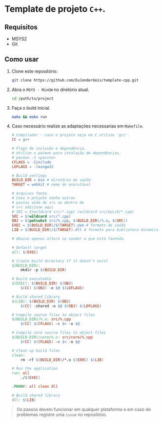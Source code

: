 # Template de projeto `C++`.

## Requisitos

- MSYS2
- Git
  
## Como usar

1. Clone este repositório:
    ``` bash
    git clone https://github.com/EuJanderGois/template-cpp.git
    ```
2. Abra o `MSYS - MinGW` no diretório atual.
    ``` bash
    cd /path/to/project
    ```
3. Faça o build inicial.
    ``` bash
    make && make run
    ```
4. Caso necessário realize as adaptações necessarias em `Makefile`.

    ``` makefile
    # Compilador - caso o projeto seja em C utilize 'gcc'.
    CC = g++

    # Flags de inclusão e dependência.
    # Utilize o pacman para intalação de dependências.
    # pacman -S <pacote>
    CFLAGS = -Iinclude
    LDFLAGS = -lmingw32

    # Build settings
    BUILD_DIR = bin # diretório de saída
    TARGET = webkit # nome do executável

    # Arquivos fonte.
    # Caso o projeto tenha outras 
    # pastas além de src ou dentro de 
    # src adicione aqui
    # SRC = $(wildcard src/*.cpp) (wildcard src/myLib/*.cpp)
    SRC = $(wildcard src/*.cpp)
    OBJ = $(patsubst src/%.cpp, $(BUILD_DIR)/%.o, $(SRC))
    EXEC = $(BUILD_DIR)/$(TARGET).exe # formato de saída
    LIB = $(BUILD_DIR)/$(TARGET).dll # formato para biblioteca dinamica

    # Abaixo apenas altere se souber o que está fazendo.

    # Default target
    all: $(EXEC)

    # Create build directory if it doesn't exist
    $(BUILD_DIR):
        mkdir -p $(BUILD_DIR)

    # Build executable
    $(EXEC): $(BUILD_DIR) $(OBJ)
        $(CC) $(OBJ) -o $@ $(LDFLAGS)

    # Build shared library
    $(LIB): $(BUILD_DIR) $(OBJ)
        $(CC) -shared -o $@ $(OBJ) $(LDFLAGS)

    # Compile source files to object files
    $(BUILD_DIR)/%.o: src/%.cpp
        $(CC) $(CFLAGS) -c $< -o $@

    # Compile core source files to object files
    $(BUILD_DIR)/core/%.o: src/core/%.cpp
        $(CC) $(CFLAGS) -c $< -o $@

    # Clean up build files
    clean:
        rm -rf $(BUILD_DIR)/*.o $(EXEC) $(LIB)

    # Run the application
    run: all
        ./$(EXEC)

    .PHONY: all clean dll

    # Build shared library
    dll: $(LIB)
    ```

> Os passos devem funcionar em qualquer plataforma e em caso de problemas registre uma `issue` no repositório.
